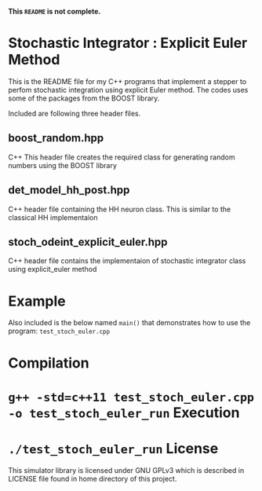 **This ```README``` is not complete.**

Stochastic Integrator : Explicit Euler Method
=============================================

This is the README file for my C++ programs that implement a stepper to perfom stochastic integration using explicit Euler method.
The codes uses some of the packages from the BOOST library.

Included are following three header files.

boost_random.hpp
----------------
C++ This header file creates the required class for generating random numbers using the BOOST library

det_model_hh_post.hpp
---------------------
C++ header file containing the HH neuron class. This is similar to the classical HH implementaion

stoch_odeint_explicit_euler.hpp
-------------------------------
C++ header file contains the implementaion of stochastic integrator class using explicit_euler method

Example
=======
Also included is the below named ```main()``` that demonstrates how to use the program: ```test_stoch_euler.cpp```

Compilation
===========
``
g++ -std=c++11 test_stoch_euler.cpp -o test_stoch_euler_run
``
Execution
=========
``
./test_stoch_euler_run
``
License
=======
This simulator library is licensed under GNU GPLv3 which is described in LICENSE file found in home directory of this project.

